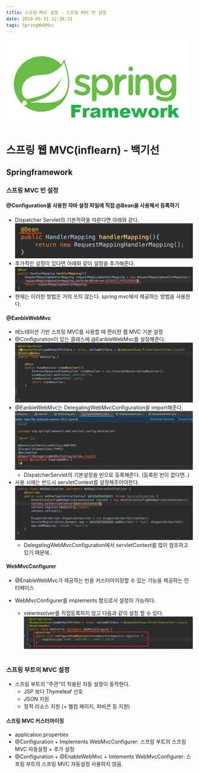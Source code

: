 ```yaml
---
title: 스프링 MVC 설정 - 스프링 MVC 빈 설정
date: 2019-05-31 12:38:31
tags: SpringWebMvc
---
```

![springf](/images/springframwork-logo.png)
# 스프링 웹 MVC(inflearn) - 백기선 
## Springframework

### 스프링 MVC 빈 설정
#### @Configuration을 사용한 자바 설정 파일에 직접 @Bean을 사용해서 등록하기
- Dispatcher Servlet의 기본적략을 따른다면 아래와 같다.
    ![springmvc](/images/springwebmvc/springwebmvc04-1.png)
- 추가적인 설정이 있다면 아래와 같이 설정을 추가해준다.
    ![springmvc](/images/springwebmvc/springwebmvc04-2.png)
- 현재는 이러한 방법은 거의 쓰지 않는다. spring mvc에서 제공하는 방법을 사용한다.

#### @EanbleWebMvc
- 애노테이션 기반 스프링 MVC를 사용할 때 편리한 웹 MVC 기본 설정
- @Configuration이 있는 클래스에 @EanbleWebMvc를 설정해준다.
    ![springmvc](/images/springwebmvc/springwebmvc04-5.png)
- @EanbleWebMvc는 DelegatingWebMvcConfiguration을 import해준다.
    ![springmvc](/images/springwebmvc/springwebmvc04-4.png)
    - DispatcherServlet의 기본설정을 빈으로 등록해준다. (등록된 빈이 없다면..)
- 사용 시에는 반드시 servletContext를 설정해주어야한다.
    ![springmvc](/images/springwebmvc/springwebmvc04-3.png)
    - DelegatingWebMvcConfiguration에서 servletContext를 많이 참조하고 있기 때문에..

#### WebMvcConfigurer
- @EnableWebMvc가 제공하는 빈을 커스터마이징할 수 있는 기능을 제공하는 인터페이스

- WebMvcConfigurer를 implements 함으로서 설정이 가능하다.
    - viewresolver를 직접등록하지 않고 다음과 같이 설정 할 수 있다.
        ![springmvc](/images/springwebmvc/springwebmvc04-6.png)
<br><br>

### 스프링 부트의 MVC 설정
- 스프링 부트의 “주관”이 적용된 자동 설정이 동작한다.
    - JSP 보다 Thymeleaf 선호
    - JSON 지원
    - 정적 리소스 지원 (+ 웰컴 페이지, 파비콘 등 지원)
#### 스프링 MVC 커스터마이징
- application.properties
- @Configuration + Implements WebMvcConfigurer: 스프링 부트의 스프링 MVC 자동설정 + 추가 설정
- @Configuration + @EnableWebMvc + Imlements WebMvcConfigurer: 스프링 부트의 스프링 MVC 자동설정 사용하지 않음.
    

 